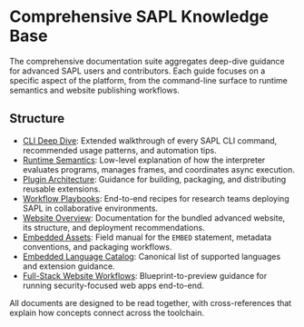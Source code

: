# Comprehensive SAPL Knowledge Base

The comprehensive documentation suite aggregates deep-dive guidance for advanced SAPL users and contributors. Each guide focuses on a specific aspect of the platform, from the command-line surface to runtime semantics and website publishing workflows.

## Structure

- [CLI Deep Dive](CLI_DEEP_DIVE.md): Extended walkthrough of every SAPL CLI command, recommended usage patterns, and automation tips.
- [Runtime Semantics](RUNTIME_SEMANTICS.md): Low-level explanation of how the interpreter evaluates programs, manages frames, and coordinates async execution.
- [Plugin Architecture](PLUGIN_ARCHITECTURE.md): Guidance for building, packaging, and distributing reusable extensions.
- [Workflow Playbooks](WORKFLOWS.md): End-to-end recipes for research teams deploying SAPL in collaborative environments.
- [Website Overview](WEBSITE_OVERVIEW.md): Documentation for the bundled advanced website, its structure, and deployment recommendations.
- [Embedded Assets](../docs/EMBEDDED_ASSETS.md): Field manual for the `EMBED` statement, metadata conventions, and packaging workflows.
- [Embedded Language Catalog](../docs/EMBED_LANGUAGE_CATALOG.md): Canonical list of supported languages and extension guidance.
- [Full-Stack Website Workflows](../docs/FULLSTACK_WEBSITES.md): Blueprint-to-preview guidance for running security-focused web apps end-to-end.

All documents are designed to be read together, with cross-references that explain how concepts connect across the toolchain.
